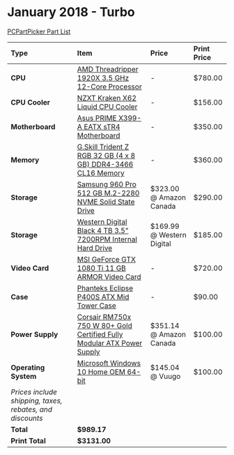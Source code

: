 # January 2018 - Turbo

[PCPartPicker Part List](https://ca.pcpartpicker.com/list/4WgQKp)

| Type                                                     | Item                                                                                                                                                                            | Price                     | Print Price |
| :------------------------------------------------------- | :------------------------------------------------------------------------------------------------------------------------------------------------------------------------------ | :------------------------ | :---------- |
| **CPU**                                                  | [AMD Threadripper 1920X 3.5 GHz 12-Core Processor](https://ca.pcpartpicker.com/product/cRDzK8/amd-threadripper-1920x-35ghz-12-core-processor-yd192xa8aewof)                     | -                         | $780.00     |
| **CPU Cooler**                                           | [NZXT Kraken X62 Liquid CPU Cooler](https://ca.pcpartpicker.com/product/bqBrxr/nzxt-kraken-x62-liquid-cpu-cooler-rl-krx62-01)                                                   | -                         | $156.00     |
| **Motherboard**                                          | [Asus PRIME X399-A EATX sTR4 Motherboard](https://ca.pcpartpicker.com/product/wMjWGX/asus-prime-x399-a-eatx-tr4-motherboard-prime-x399-a)                                       | -                         | $350.00     |
| **Memory**                                               | [G.Skill Trident Z RGB 32 GB (4 x 8 GB) DDR4-3466 CL16 Memory](https://ca.pcpartpicker.com/product/mPNypg/gskill-tridentz-rgb-32gb-4-x-8gb-ddr4-3466-memory-f4-3466c16q-32gtzr) | -                         | $360.00     |
| **Storage**                                              | [Samsung 960 Pro 512 GB M.2-2280 NVME Solid State Drive](https://ca.pcpartpicker.com/product/TstWGX/samsung-960-pro-512gb-m2-2280-solid-state-drive-mz-v6p512bw)                | $323.00 @ Amazon Canada   | $290.00     |
| **Storage**                                              | [Western Digital Black 4 TB 3.5" 7200RPM Internal Hard Drive](https://ca.pcpartpicker.com/product/dGHRsY/western-digital-black-4tb-35-7200rpm-internal-hard-drive-wd4005fzbx)   | $169.99 @ Western Digital | $185.00     |
| **Video Card**                                           | [MSI GeForce GTX 1080 Ti 11 GB ARMOR Video Card](https://ca.pcpartpicker.com/product/7xKhP6/msi-geforce-gtx-1080-ti-11gb-armor-video-card-geforce-gtx-1080-ti-armor-11g-oc)     | -                         | $720.00     |
| **Case**                                                 | [Phanteks Eclipse P400S ATX Mid Tower Case](https://ca.pcpartpicker.com/product/gmJkcf/phanteks-eclipse-p400s-tempered-glass-atx-mid-tower-case-ph-ec416pstg_wt)                | -                         | $90.00      |
| **Power Supply**                                         | [Corsair RM750x 750 W 80+ Gold Certified Fully Modular ATX Power Supply](https://ca.pcpartpicker.com/product/9q38TW/corsair-power-supply-cp9020092na)                           | $351.14 @ Amazon Canada   | $100.00     |
| **Operating System**                                     | [Microsoft Windows 10 Home OEM 64-bit](https://ca.pcpartpicker.com/product/wtgPxr/microsoft-os-kw900140)                                                                        | $145.04 @ Vuugo           | $100.00     |
| _Prices include shipping, taxes, rebates, and discounts_ |
| **Total**                                                | **$989.17**                                                                                                                                                                     |
| **Print Total**                                          | **$3131.00**                                                                                                                                                                    |
